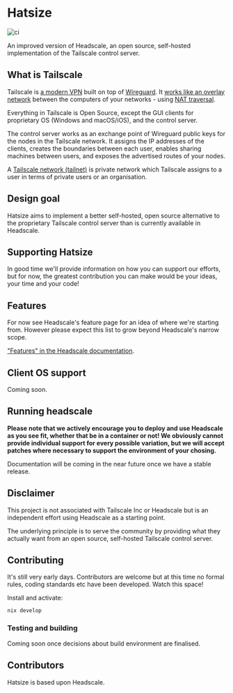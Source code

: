 # Hatsize

![ci](https://github.com/juanfont/headscale/actions/workflows/test.yml/badge.svg)

An improved version of Headscale, an open source, self-hosted implementation of the Tailscale control server.

## What is Tailscale

Tailscale is [a modern VPN](https://tailscale.com/) built on top of
[Wireguard](https://www.wireguard.com/).
It [works like an overlay network](https://tailscale.com/blog/how-tailscale-works/)
between the computers of your networks - using
[NAT traversal](https://tailscale.com/blog/how-nat-traversal-works/).

Everything in Tailscale is Open Source, except the GUI clients for proprietary OS
(Windows and macOS/iOS), and the control server.

The control server works as an exchange point of Wireguard public keys for the
nodes in the Tailscale network. It assigns the IP addresses of the clients,
creates the boundaries between each user, enables sharing machines between users,
and exposes the advertised routes of your nodes.

A [Tailscale network (tailnet)](https://tailscale.com/kb/1136/tailnet/) is private
network which Tailscale assigns to a user in terms of private users or an
organisation.

## Design goal

Hatsize aims to implement a better self-hosted, open source alternative to the proprietary Tailscale control server than is currently available in Headscale.

## Supporting Hatsize

In good time we'll provide information on how you can support our efforts, but for now, the greatest contribution you can make would be your ideas, your time and your code!

## Features

For now see Headscale's feature page for an idea of where we're starting from. However please expect this list to grow beyond Headscale's narrow scope.

["Features" in the Headscale documentation](https://headscale.net/stable/about/features/).

## Client OS support

Coming soon.

## Running headscale

**Please note that we actively encourage you to deploy and use Headscale as you see fit, whether that be in a container or not! We obviously cannot provide individual support for every possible variation, but we will accept patches where necessary to support the environment of your chosing.**

Documentation will be coming in the near future once we have a stable release.

## Disclaimer

This project is not associated with Tailscale Inc or Headscale but is an independent effort using Headscale as a starting point.

The underlying principle is to serve the community by providing what they actually want from an open source, self-hosted Tailscale control server.

## Contributing

It's still very early days. Contributors are welcome but at this time no formal rules, coding standards etc have been developed. Watch this space!

Install and activate:

```shell
nix develop
```

### Testing and building

Coming soon once decisions about build environment are finalised.

## Contributors

Hatsize is based upon Headscale.
